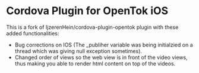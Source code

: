 Cordova Plugin for OpenTok iOS
===

This is a fork of IjzerenHein/cordova-plugin-opentok plugin with these added functionalities:

- Bug corrections on IOS (The _publiher variable was being initialzied on a thread which was giving null exception sometimes).
- Changed order of views so the web view is in front of the video views, thus making you able to render html content on top of the videos.